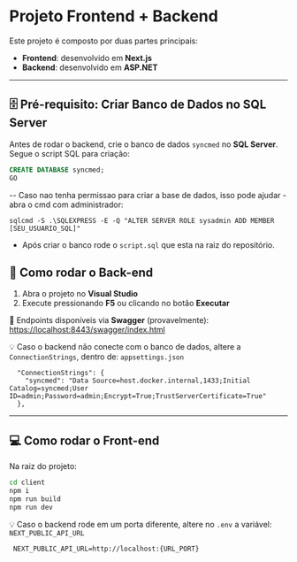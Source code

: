 # Projeto Frontend + Backend

Este projeto é composto por duas partes principais:  
- **Frontend**: desenvolvido em **Next.js**  
- **Backend**: desenvolvido em **ASP.NET**  

---
## 🗄️ Pré-requisito: Criar Banco de Dados no SQL Server

Antes de rodar o backend, crie o banco de dados `syncmed` no **SQL Server**.  
Segue o script SQL para criação:

```sql
CREATE DATABASE syncmed;
GO
```

-- Caso nao tenha permissao para criar a base de dados, isso pode ajudar
-abra o cmd com administrador:

```
sqlcmd -S .\SQLEXPRESS -E -Q "ALTER SERVER ROLE sysadmin ADD MEMBER [SEU_USUARIO_SQL]"
```
- Após criar o banco rode o `script.sql` que esta na raiz do repositório.

## 🚀 Como rodar o Back-end

1. Abra o projeto no **Visual Studio**  
2. Execute pressionando **F5** ou clicando no botão **Executar**  

🔗 Endpoints disponíveis via **Swagger** (provavelmente):  
[https://localhost:8443/swagger/index.html](https://localhost:8443/swagger/index.html)

💡 Caso o backend não conecte com o banco de dados, altere a `ConnectionStrings`, dentro de: `appsettings.json`

```
  "ConnectionStrings": {
    "syncmed": "Data Source=host.docker.internal,1433;Initial Catalog=syncmed;User ID=admin;Password=admin;Encrypt=True;TrustServerCertificate=True"
  },
````

---

## 💻 Como rodar o Front-end

Na raiz do projeto:

```bash
cd client
npm i
npm run build
npm run dev
```

💡 Caso o backend rode em um porta diferente, altere no `.env` a variável: `NEXT_PUBLIC_API_URL`

```
 NEXT_PUBLIC_API_URL=http://localhost:{URL_PORT}
````